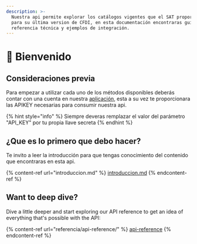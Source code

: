 ```yaml
---
description: >-
  Nuestra api permite explorar los catálogos vigentes que el SAT proporciona
  para su última version de CFDI, en esta documentación encontraras guías,
  referencia técnica y ejemplos de integración.
---
```


# 💙 Bienvenido

## Consideraciones previa

Para empezar a utilizar cada uno de los métodos disponibles deberás contar con una cuenta en nuestra [aplicación](http://app.factuemision.com), esta a su vez te proporcionara las APIKEY necesarias para consumir nuestra api.&#x20;

{% hint style="info" %}
Siempre deveras remplazar el valor del parámetro "API\_KEY" por tu propia llave secreta
{% endhint %}





## ¿Que es lo primero que debo hacer?

Te invito a leer la introducción para que tengas conocimiento del contenido que encontraras en esta api.

{% content-ref url="introduccion.md" %}
[introduccion.md](introduccion.md)
{% endcontent-ref %}

## Want to deep dive?

Dive a little deeper and start exploring our API reference to get an idea of everything that's possible with the API:

{% content-ref url="referencia/api-reference/" %}
[api-reference](referencia/api-reference/)
{% endcontent-ref %}
